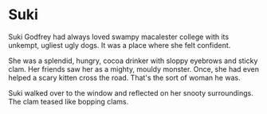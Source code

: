 # Suki

Suki Godfrey had always loved swampy macalester college with its unkempt, ugliest ugly dogs. It was a place where she felt confident.

She was a splendid, hungry, cocoa drinker with sloppy eyebrows and sticky clam. Her friends saw her as a mighty, mouldy monster. Once, she had even helped a scary kitten cross the road. That's the sort of woman he was.

Suki walked over to the window and reflected on her snooty surroundings. The clam teased like bopping clams.
